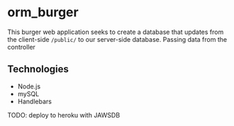 # orm_burger

This burger web application seeks to create a database that updates from the client-side `/public/` to our server-side database. Passing data from the controller 

## Technologies

- Node.js
- mySQL
- Handlebars

TODO: deploy to heroku with JAWSDB

